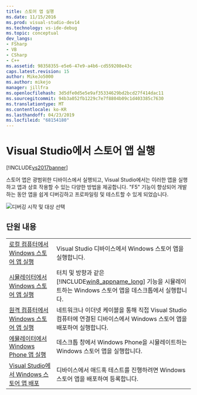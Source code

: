 ```yaml
---
title: 스토어 앱 실행
ms.date: 11/15/2016
ms.prod: visual-studio-dev14
ms.technology: vs-ide-debug
ms.topic: conceptual
dev_langs:
- FSharp
- VB
- CSharp
- C++
ms.assetid: 98358355-e5e6-47e9-a4b6-cd559208e43c
caps.latest.revision: 15
author: MikeJo5000
ms.author: mikejo
manager: jillfra
ms.openlocfilehash: 3d5dfe0d5e5e9af35334629bd2bcd27f414dac11
ms.sourcegitcommit: 94b3a052fb1229c7e7f8804b09c1d403385c7630
ms.translationtype: MT
ms.contentlocale: ko-KR
ms.lasthandoff: 04/23/2019
ms.locfileid: "68154180"
---
```

# <a name="run-store-apps-from-visual-studio"></a>Visual Studio에서 스토어 앱 실행
[!INCLUDE[vs2017banner](../includes/vs2017banner.md)]

스토어 앱은 광범위한 디바이스에서 실행되고, Visual Studio에서는 이러한 앱을 실행하고 앱과 상호 작용할 수 있는 다양한 방법을 제공합니다. "F5" 기능이 향상되어 개발하는 동안 앱을 쉽게 디버깅하고 프로파일링 및 테스트할 수 있게 되었습니다.

 ![디버깅 시작 및 대상 선택](../debugger/media/vsrun-dropdownlist.png "VSRUN_DropDownList")

## <a name="in-this-section"></a>단원 내용

|||
|-|-|
|[로컬 컴퓨터에서 Windows 스토어 앱 실행](../debugger/run-windows-store-apps-on-the-local-machine.md)|Visual Studio 디바이스에서 Windows 스토어 앱을 실행합니다.|
|[시뮬레이터에서 Windows 스토어 앱 실행](../debugger/run-windows-store-apps-in-the-simulator.md)|터치 및 방향과 같은 [!INCLUDE[win8_appname_long](../includes/win8-appname-long-md.md)] 기능을 시뮬레이트하는 Windows 스토어 앱을 데스크톱에서 실행합니다.|
|[원격 컴퓨터에서 Windows 스토어 앱 실행](../debugger/run-windows-store-apps-on-a-remote-machine.md)|네트워크나 이더넷 케이블을 통해 직접 Visual Studio 컴퓨터에 연결된 디바이스에서 Windows 스토어 앱을 배포하여 실행합니다.|
|[에뮬레이터에서 Windows Phone 앱 실행](../debugger/run-windows-phone-apps-in-the-emulator.md)|데스크톱 창에서 Windows Phone을 시뮬레이트하는 Windows 스토어 앱을 실행합니다.|
|[Visual Studio에서 Windows 스토어 앱 배포](../debugger/deploy-windows-store-apps-from-visual-studio.md)|디바이스에서 애드혹 테스트를 진행하려면 Windows 스토어 앱을 배포하여 등록합니다.|
